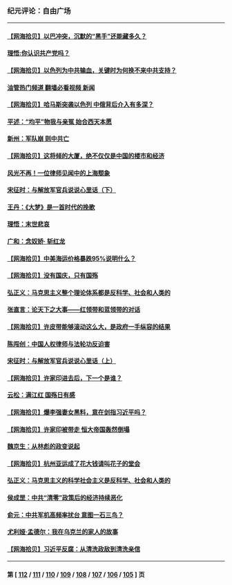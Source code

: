 ### 纪元评论：自由广场
---
#### [【网海拾贝】以巴冲突，沉默的“黑手”还能藏多久？](../../pages/nsc993/n14093667.md?10130330) 
#### [理悟:你认识共产党吗？](../../pages/nsc993/n14094041.md?10130330) 
#### [【网海拾贝】以色列为中共输血，关键时为何换不来中共支持？](../../pages/nsc993/n14092758.md?10130330) 
#### [油管热门频道 翻墙必看视频 新闻](ok?10130330)
#### [【网海拾贝】哈马斯突袭以色列 中俄背后介入有多深？](../../pages/nsc993/n14091956.md?10130330) 
#### [平述：“均平”物我与亲冤 始合西天本愿](../../pages/nsc993/n14091741.md?10130330) 
#### [新州：军队崩 则中共亡](../../pages/nsc993/n14091321.md?10130330) 
#### [【网海拾贝】这将倾的大厦，绝不仅仅是中国的楼市和经济](../../pages/nsc993/n14091299.md?10130330) 
#### [风光不再！一位律师见闻中的上海颓象](../../pages/nsc993/n14091280.md?10130330) 
#### [宋征时：与解放军官兵说说心里话（下）](../../pages/nsc993/n14090950.md?10130330) 
#### [王丹：《大梦》是一首时代的挽歌](../../pages/nsc993/n14090218.md?10130330) 
#### [理悟：末世悲哀](../../pages/nsc993/n14090239.md?10130330) 
#### [广和：念奴娇· 斩红龙](../../pages/nsc993/n14090227.md?10130330) 
#### [【网海拾贝】中美海运价格暴跌95%说明什么？](../../pages/nsc993/n14090212.md?10130330) 
#### [【网海拾贝】没有国庆，只有国殇](../../pages/nsc993/n14087799.md?10130330) 
#### [弘正义：马克思主义整个理论体系都是反科学、社会和人类的](../../pages/nsc993/n14087194.md?10130330) 
#### [张直言：论天下之大事——红领带和蓝领带的对话](../../pages/nsc993/n14087488.md?10130330) 
#### [【网海拾贝】许皮带能够滚动这么大，是政府一手纵容的结果](../../pages/nsc993/n14087186.md?10130330) 
#### [陈闯创：中国人权律师与法轮功反迫害](../../pages/nsc993/n14086954.md?10130330) 
#### [宋征时：与解放军官兵说说心里话（上）](../../pages/nsc993/n14086910.md?10130330) 
#### [【网海拾贝】许家印进去后，下一个是谁？](../../pages/nsc993/n14085853.md?10130330) 
#### [云松：满江红 国殇日有感](../../pages/nsc993/n14085842.md?10130330) 
#### [【网海拾贝】爆李强妻女黑料，意在剑指习近平吗？](../../pages/nsc993/n14085361.md?10130330) 
#### [【网海拾贝】许家印被带走 恒大帝国轰然倒塌](../../pages/nsc993/n14084263.md?10130330) 
#### [魏京生：从林彪的政变说起](../../pages/nsc993/n14084255.md?10130330) 
#### [【网海拾贝】杭州亚运成了花大钱请叫花子的堂会](../../pages/nsc993/n14083160.md?10130330) 
#### [弘正义：马克思主义的科学社会主义是反科学、社会和人类的](../../pages/nsc993/n14083124.md?10130330) 
#### [侯成罡：中共“清零”政策后的经济持续恶化](../../pages/nsc993/n14083084.md?10130330) 
#### [俞元：中共军机高频率扰台 意图一石三鸟？](../../pages/nsc993/n14082855.md?10130330) 
#### [尤利娅‧孟德尔：我在乌克兰的家人的故事](../../pages/nsc993/n14081436.md?10130330) 
#### [【网海拾贝】习近平反腐：从清洗政敌到清洗亲信](../../pages/nsc993/n14082325.md?10130330) 

---
#### 第 [ [112](./112.md?10130330) / [111](./111.md?10130330) / [110](./110.md?10130330) / [109](./109.md?10130330) / [108](./108.md?10130330) / [107](./107.md?10130330) / [106](./106.md?10130330) / [105](./105.md?10130330) ] 页
